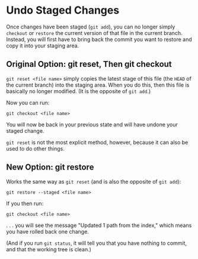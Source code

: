 # Undo Staged Changes

Once changes have been staged (`git add`), you can no longer simply `checkout` or `restore` the current version of that file in the current branch.  Instead, you will first have to bring back the commit you want to restore and copy it into your staging area.


## Original Option: git reset, Then git checkout

`git reset <file name>` simply copies the latest stage of this file (the `HEAD` of the current branch) into the staging area.  When you do this, then this file is basically no longer modified.  (It is the opposite of `git add`.)

Now you can run:

`git checkout <file name>`

You will now be back in your previous state and will have undone your staged change.

`git reset` is not the most explicit method, however, because it can also be used to do other things.


## New Option: git restore

Works the same way as `git reset` (and is also the opposite of `git add`):

`git restore --staged <file name>`

If you then run:

`git checkout <file name>`

. . . you will see the message "Updated 1 path from the index," which means you have rolled back one change.

(And if you run `git status`, it will tell you that you have nothing to commit, and that the working tree is clean.)